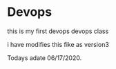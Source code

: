 # Devops

this is my first devops devops class


i have modifies this fike as version3

Todays adate 06/17/2020.
